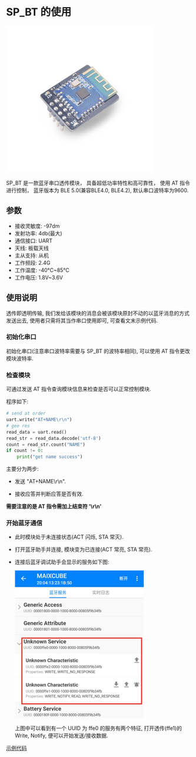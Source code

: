 SP_BT 的使用
====

<img src="../../../assets/hardware/module_spmod/sp_bt.png"/>

SP_BT 是一款蓝牙串口透传模块， 具备超低功率特性和高可靠性， 使用 AT 指令进行控制， 蓝牙版本为 BLE 5.0(兼容BLE4.0, BLE4.2), 默认串口波特率为9600.

## 参数

* 接收灵敏度: -97dm
* 发射功率: 4db(最大)
* 通信接口: UART
* 天线: 板载天线
* 主从支持: 从机
* 工作频段: 2.4G
* 工作温度: -40°C~85°C
* 工作电压: 1.8V~3.6V

## 使用说明

透传即透明传输, 我们发给该模块的消息会被该模块原封不动的以蓝牙消息的方式发送出去, 使用者只需将其当作串口使用即可, 可查看文末示例代码.

### 初始化串口

初始化串口(注意串口波特率需要与 SP_BT 的波特率相同), 可以使用 AT 指令更改模块波特率.

### 检查模块

可通过发送 AT 指令查询模块信息来检查是否可以正常控制模块.

程序如下:

```python
# send at order
uart.write("AT+NAME\r\n")
# gee res
read_data = uart.read()
read_str = read_data.decode('utf-8')
count = read_str.count("NAME")
if count != 0:
    print("get name success")
```

主要分为两步:

* 发送 "AT+NAME\r\n".

* 接收应答并判断应答是否有效.

**需要注意的是 AT 指令需加上结束符 '\r\n'**

### 开始蓝牙通信

* 此时模块处于未连接状态(ACT 闪烁, STA 常灭).
  
* 打开蓝牙助手并连接, 模块变为已连接(ACT 常亮, STA 常亮).
  
* 连接后蓝牙调试助手会显示的服务如下图:
  
  <img src="../../../assets/hardware/module_spmod/sp_bt_screenshot.png" alt="bt_server"/>
  
  上图中可以看到有一个 UUID 为 ffe0 的服务有两个特征, 打开透传(ffe1)的 Write, Notify, 便可以开始发送/接收数据.

[示例代码](https://github.com/sipeed/MaixPy_scripts/blob/master/hardware/demo_sp_bt.py)
